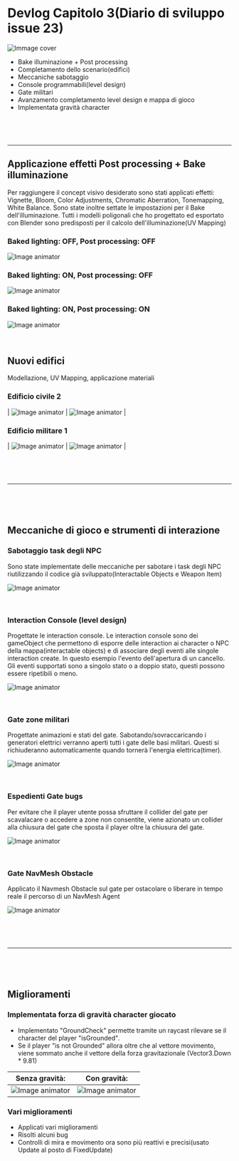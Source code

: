 # Devlog Capitolo 3(Diario di sviluppo issue 23)

![Immage cover](VergeltungCoverIssue.png)
- Bake illuminazione + Post processing
- Completamento dello scenario(edifici)
- Meccaniche sabotaggio
- Console programmabili(level design)
- Gate militari
- Avanzamento completamento level design e mappa di gioco
- Implementata gravità character

<p>&nbsp;</p>
<p>&nbsp;</p>

---

## Applicazione effetti Post processing + Bake illuminazione
Per raggiungere il concept visivo desiderato sono stati applicati effetti: Vignette, Bloom, Color Adjustments, Chromatic Aberration, Tonemapping, White Balance. Sono state inoltre settate le impostazioni per il Bake dell'illuminazione. Tutti i modelli poligonali che ho progettato ed esportato con Blender sono predisposti per il calcolo dell'illuminazione(UV Mapping)

### Baked lighting: OFF, Post processing: OFF
![Image animator](bakeOffNoPostProcessing.png)

### Baked lighting: ON, Post processing: OFF
![Image animator](VergeltungNoPostProcessing.png)

### Baked lighting: ON, Post processing: ON
![Image animator](VergeltungPostProcessing.png)

<p>&nbsp;</p>

## Nuovi edifici
Modellazione, UV Mapping, applicazione materiali

### Edificio civile 2
| ![Image animator](newBuilding1.png) | ![Image animator](newBuilding2.png) |

### Edificio militare 1
| ![Image animator](militarBuilding1.png) | ![Image animator](militarBuilding2.png) |




<p>&nbsp;</p>
<p>&nbsp;</p>

---

<p>&nbsp;</p>
<p>&nbsp;</p>



## Meccaniche di gioco e strumenti di interazione
### Sabotaggio task degli NPC
Sono state implementate delle meccaniche per sabotare i task degli NPC riutilizzando il codice già sviluppato(Interactable Objects e Weapon Item)

![Image animator](VergeltungSabotage.gif)


<p>&nbsp;</p>

### Interaction Console (level design)
Progettate le interaction console. Le interaction console sono dei gameObject che permettono di esporre delle interaction ai character o NPC della mappa(interactable objects) e di associare degli eventi alle singole interaction create. In questo esempio l'evento dell'apertura di un cancello.
Gli eventi supportati sono a singolo stato o a doppio stato, questi possono essere ripetibili o meno.

![Image animator](interactionConsole.png)

<p>&nbsp;</p>

### Gate zone militari
Progettate animazioni e stati del gate.
Sabotando/sovraccaricando i generatori elettrici verranno aperti tutti i gate delle basi militari. Questi si richiuderanno automaticamente quando tornerà l'energia elettrica(timer).

![Image animator](VergeltungGate.gif)

<p>&nbsp;</p>

### Espedienti Gate bugs
Per evitare che il player utente possa sfruttare il collider del gate per scavalacare o accedere a zone non consentite, viene azionato un collider alla chiusura del gate che sposta il player oltre la chiusura del gate.

![Image animator](VergeltungSafeGate.gif)


<p>&nbsp;</p>

### Gate NavMesh Obstacle
Applicato il Navmesh Obstacle sul gate per ostacolare o liberare in tempo reale il percorso di un NavMesh Agent

![Image animator](GateNavMeshObstacle.gif)

<p>&nbsp;</p>
<p>&nbsp;</p>

---

<p>&nbsp;</p>
<p>&nbsp;</p>




## Miglioramenti

### Implementata forza di gravità character giocato
- Implementato "GroundCheck" permette tramite un raycast rilevare se il character del player "isGrounded".
- Se il player "is not Grounded" allora oltre che al vettore movimento, viene sommato anche il vettore della forza gravitazionale (Vector3.Down * 9.81)

| Senza gravità: | Con gravità: |
| ------------- |:-------------:|
| ![Image animator](VergeltungNoGravity.gif) | ![Image animator](VergeltungGravity.gif) |

### Vari miglioramenti
- Applicati vari miglioramenti
- Risolti alcuni bug
- Controlli di mira e movimento ora sono più reattivi e precisi(usato Update al posto di FixedUpdate)
